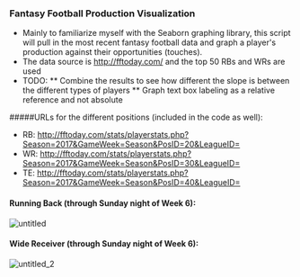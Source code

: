 ### Fantasy Football Production Visualization 
* Mainly to familiarize myself with the Seaborn graphing library, this script will pull in the most recent fantasy football data and graph a player's production against their opportunities (touches). 
* The data source is http://fftoday.com/ and the top 50 RBs and WRs are used
* TODO: 
** Combine the results to see how different the slope is between the different types of players
** Graph text box labeling as a relative reference and not absolute

#####URLs for the different positions (included in the code as well):
* RB: http://fftoday.com/stats/playerstats.php?Season=2017&GameWeek=Season&PosID=20&LeagueID=
* WR: http://fftoday.com/stats/playerstats.php?Season=2017&GameWeek=Season&PosID=30&LeagueID=
* TE: http://fftoday.com/stats/playerstats.php?Season=2017&GameWeek=Season&PosID=40&LeagueID=

#### Running Back (through Sunday night of Week 6): 

![untitled](https://user-images.githubusercontent.com/31293179/31629395-7ff71ea2-b281-11e7-9023-39b626236514.png)

#### Wide Receiver (through Sunday night of Week 6): 

![untitled_2](https://user-images.githubusercontent.com/31293179/31633506-9ff70318-b28e-11e7-8583-55d2d801dc51.png)
